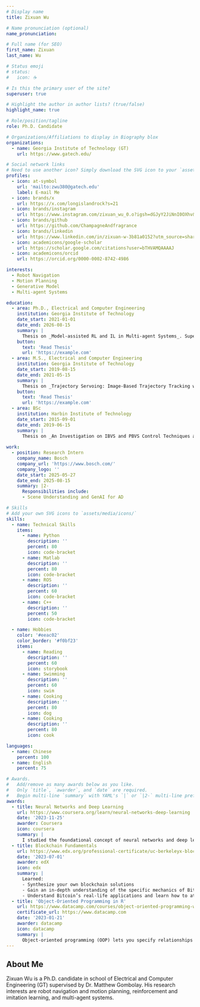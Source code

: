 ```yaml
---
# Display name
title: Zixuan Wu

# Name pronunciation (optional)
name_pronunciation:

# Full name (for SEO)
first_name: Zixuan
last_name: Wu

# Status emoji
# status:
#   icon: ☕️

# Is this the primary user of the site?
superuser: true

# Highlight the author in author lists? (true/false)
highlight_name: true

# Role/position/tagline
role: Ph.D. Candidate

# Organizations/Affiliations to display in Biography blox
organizations:
  - name: Georgia Institute of Technology (GT)
    url: https://www.gatech.edu/

# Social network links
# Need to use another icon? Simply download the SVG icon to your `assets/media/icons/` folder.
profiles:
  - icon: at-symbol
    url: 'mailto:zwu380@gatech.edu'
    label: E-mail Me
  - icon: brands/x
    url: https://x.com/longislandrock?s=21
  - icon: brands/instagram
    url: https://www.instagram.com/zixuan_wu_0.o?igsh=dGJyY2JiNnI0OXhv&utm_source=qr
  - icon: brands/github
    url: https://github.com/ChampagneAndfragrance
  - icon: brands/linkedin
    url: https://www.linkedin.com/in/zixuan-w-3b81a0152?utm_source=share&utm_campaign=share_via&utm_content=profile&utm_medium=ios_app
  - icon: academicons/google-scholar
    url: https://scholar.google.com/citations?user=bTHVAMQAAAAJ
  - icon: academicons/orcid
    url: https://orcid.org/0000-0002-8742-4986

interests:
  - Robot Navigation
  - Motion Planning
  - Generative Model
  - Multi-agent Systems

education:
  - area: Ph.D., Electrical and Computer Engineering
    institution: Georgia Institute of Technology
    date_start: 2021-01-01
    date_end: 2026-08-15
    summary: |
      Thesis on _Model-assisted RL and IL in Multi-agent Systems_. Supervised by [Prof Matthew Gombolay](https://www.cc.gatech.edu/people/matthew-gombolay).
    button:
      text: 'Read Thesis'
      url: 'https://example.com'
  - area: M.S., Electrical and Computer Engineering
    institution: Georgia Institute of Technology
    date_start: 2019-08-15
    date_end: 2021-05-15
    summary: |
      Thesis on _Trajectory Servoing: Image-Based Trajectory Tracking without Absolute Positioning_. Supervised by [Prof Patricio Vela](https://ece.gatech.edu/directory/patricio-antonio-vela).
    button:
      text: 'Read Thesis'
      url: 'https://example.com'
  - area: BSc
    institution: Harbin Institute of Technology
    date_start: 2015-09-01
    date_end: 2019-06-15
    summary: |
      Thesis on _An Investigation on IBVS and PBVS Control Techniques and Their Applications_. Supervised by [Prof Weiyang Lin](https://homepage.hit.edu.cn/linweiyang).
      
work:
  - position: Research Intern
    company_name: Bosch
    company_url: 'https://www.bosch.com/'
    company_logo: ''
    date_start: 2025-05-27
    date_end: 2025-08-15
    summary: |2-
      Responsibilities include:
      - Scene Understanding and GenAI for AD

# Skills
# Add your own SVG icons to `assets/media/icons/`
skills:
  - name: Technical Skills
    items:
      - name: Python
        description: ''
        percent: 80
        icon: code-bracket
      - name: Matlab
        description: ''
        percent: 80
        icon: code-bracket
      - name: ROS
        description: ''
        percent: 60
        icon: code-bracket
      - name: C++
        description: ''
        percent: 50
        icon: code-bracket

  - name: Hobbies
    color: '#eeac02'
    color_border: '#f0bf23'
    items:
      - name: Reading
        description: ''
        percent: 60
        icon: storybook
      - name: Swimming
        description: ''
        percent: 60
        icon: swim
      - name: Cooking
        description: ''
        percent: 80
        icon: dog
      - name: Cooking
        description: ''
        percent: 80
        icon: cook

languages:
  - name: Chinese
    percent: 100
  - name: English
    percent: 75

# Awards.
#   Add/remove as many awards below as you like.
#   Only `title`, `awarder`, and `date` are required.
#   Begin multi-line `summary` with YAML's `|` or `|2-` multi-line prefix and indent 2 spaces below.
awards:
  - title: Neural Networks and Deep Learning
    url: https://www.coursera.org/learn/neural-networks-deep-learning
    date: '2023-11-25'
    awarder: Coursera
    icon: coursera
    summary: |
      I studied the foundational concept of neural networks and deep learning. By the end, I was familiar with the significant technological trends driving the rise of deep learning; build, train, and apply fully connected deep neural networks; implement efficient (vectorized) neural networks; identify key parameters in a neural network’s architecture; and apply deep learning to your own applications.
  - title: Blockchain Fundamentals
    url: https://www.edx.org/professional-certificate/uc-berkeleyx-blockchain-fundamentals
    date: '2023-07-01'
    awarder: edX
    icon: edx
    summary: |
      Learned:
      - Synthesize your own blockchain solutions
      - Gain an in-depth understanding of the specific mechanics of Bitcoin
      - Understand Bitcoin’s real-life applications and learn how to attack and destroy Bitcoin, Ethereum, smart contracts and Dapps, and alternatives to Bitcoin’s Proof-of-Work consensus algorithm
  - title: 'Object-Oriented Programming in R'
    url: https://www.datacamp.com/courses/object-oriented-programming-with-s3-and-r6-in-r
    certificate_url: https://www.datacamp.com
    date: '2023-01-21'
    awarder: datacamp
    icon: datacamp
    summary: |
      Object-oriented programming (OOP) lets you specify relationships between functions and the objects that they can act on, helping you manage complexity in your code. This is an intermediate level course, providing an introduction to OOP, using the S3 and R6 systems. S3 is a great day-to-day R programming tool that simplifies some of the functions that you write. R6 is especially useful for industry-specific analyses, working with web APIs, and building GUIs.
---
```


## About Me

Zixuan Wu is a Ph.D. candidate in school of Electrical and Computer Engineering (GT) supervised by Dr. Matthew Gombolay. His research interests are robot navigation and motion planning, reinforcement and imitation learning, and multi-agent systems.
